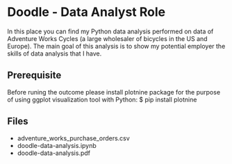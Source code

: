 # Doodle - Data Analyst Role

In this place you can find my Python data analysis performed on data of Adventure Works Cycles (a large wholesaler of bicycles in the US and Europe). The main goal of this analysis is to show my potential employer the skills of data analysis that I have.

## Prerequisite

Before runing the outcome please install plotnine package for the purpose of using ggplot visualization tool with Python:
$ pip install plotnine

## Files

* adventure_works_purchase_orders.csv
* doodle-data-analysis.ipynb
* doodle-data-analysis.pdf


